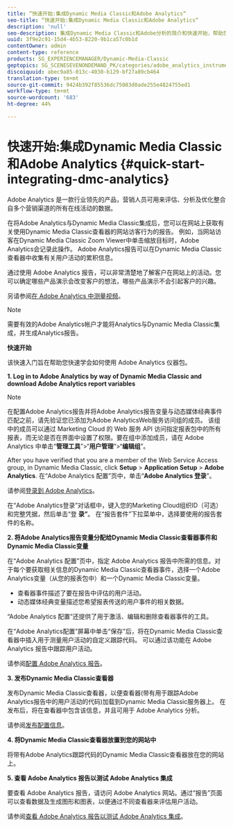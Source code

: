 ```yaml
---
title: “快速开始:集成Dynamic Media Classic和Adobe Analytics“
seo-title: “快速开始:集成Dynamic Media Classic和Adobe Analytics“
description: 'null'
seo-description: 集成Dynamic Media Classic和Adobe分析的简介和快速开始，帮助您快速入门和运行。
uuid: 3f9e2c91-15d4-4b53-8220-9b1ca57c0b1d
contentOwner: admin
content-type: reference
products: SG_EXPERIENCEMANAGER/Dynamic-Media-Classic
geptopics: SG_SCENESEVENONDEMAND_PK/categories/adobe_analytics_instrumentation_kit
discoiquuid: abec9a85-013c-4030-b129-bf27a89cb464
translation-type: tm+mt
source-git-commit: 9424b392f85536dc75083d0ade255e4824755ed1
workflow-type: tm+mt
source-wordcount: '683'
ht-degree: 44%

---
```



# 快速开始:集成Dynamic Media Classic和Adobe Analytics {#quick-start-integrating-dmc-analytics}

Adobe Analytics 是一款行业领先的产品，营销人员可用来评估、分析及优化整合自多个营销渠道的所有在线活动的数据。

在将Adobe Analytics与Dynamic Media Classic集成后，您可以在网站上获取有关使用Dynamic Media Classic查看器的网站访客行为的报告。 例如，当网站访客在Dynamic Media Classic Zoom Viewer中单击缩放目标时，Adobe Analytics会记录此操作。 Adobe Analytics报告可以在Dynamic Media Classic查看器中收集有关用户活动的累积信息。

通过使用 Adobe Analytics 报告，可以非常清楚地了解客户在网站上的活动。您可以确定哪些产品演示会改变客户的想法，哪些产品演示不会引起客户的兴趣。

另请参阅[在 Adobe Analytics 中测量视频](https://docs.adobe.com/content/help/en/media-analytics/using/media-overview.html)。

>[!NOTE]
>
>需要有效的Adobe Analytics帐户才能将Analytics与Dynamic Media Classic集成，并生成Analytics报告。

**快速开始**

该快速入门旨在帮助您快速学会如何使用 Adobe Analytics 仪器包。

**1. Log in to Adobe Analytics by way of Dynamic Media Classic and download Adobe Analytics report variables**

>[!NOTE]
>
>在配置Adobe Analytics报告并将Adobe Analytics报告变量与动态媒体经典事件匹配之前，请先验证您已添加为Adobe AnalyticsWeb服务访问组的成员。 该组中的成员可以通过 Marketing Cloud 的 Web 服务 API 访问指定报表包中的所有报表，而无论是否在界面中设置了权限。要在组中添加成员，请在 Adobe Analytics 中单击“**管理工具**”>“**用户管理**”>“**编辑组**”。

After you have verified that you are a member of the Web Service Access group, in Dynamic Media Classic, click **Setup** > **Application Setup** > **Adobe Analytics**. 在“Adobe Analytics 配置”页中，单击“**Adobe Analytics 登录**”。

请参阅[登录到 Adobe Analytics](log-analytics.md#log_in_to_adobe_analytics)。

在“Adobe Analytics登录”对话框中，键入您的Marketing Cloud组织ID（可选）和完整凭据，然后单击“登 **录”**。 在“报告套件”下拉菜单中，选择要使用的报告套件的名称。

**2. 将Adobe Analytics报告变量分配给Dynamic Media Classic查看器事件和Dynamic Media Classic变量**

在“Adobe Analytics 配置”页中，指定 Adobe Analytics 报告中所需的信息。对于每个要获取相关信息的Dynamic Media Classic查看器事件，选择一个Adobe Analytics变量（从您的报表包中）和一个Dynamic Media Classic变量。

* 查看器事件描述了要在报告中评估的用户活动。
* 动态媒体经典变量描述您希望报表传送的用户事件的相关数据。

“Adobe Analytics 配置”还提供了用于激活、编辑和删除查看器事件的工具。

在“Adobe Analytics配置”屏幕中单击“保存”后，将在Dynamic Media Classic查看器中插入用于测量用户活动的自定义跟踪代码。 可以通过该功能在 Adobe Analytics 报告中跟踪用户活动。

请参阅[配置 Adobe Analytics 报告](configuring-analytics-reports.md#configuring_adobe_analytics_reports)。

**3. 发布Dynamic Media Classic查看器**

发布Dynamic Media Classic查看器，以便查看器(带有用于跟踪Adobe Analytics报告中的用户活动的代码)加载到Dynamic Media Classic服务器上。 在发布后，将在查看器中包含该信息，并且可用于 Adobe Analytics 分析。

请参阅[发布配置信息](publishing-analytics-configuration-information.md#publishing_adobe_analytics_configuration_information)。

**4. 将Dynamic Media Classic查看器放置到您的网站中**

将带有Adobe Analytics跟踪代码的Dynamic Media Classic查看器放在您的网站上。

**5. 查看 Adobe Analytics 报告以测试 Adobe Analytics 集成**

要查看 Adobe Analytics 报告，请访问 Adobe Analytics 网站。通过“报告”页面可以查看数据及生成图形和图表，以便通过不同查看器来评估用户活动。

请参阅[查看 Adobe Analytics 报告以测试 Adobe Analytics 集成](testing-integration-viewing-analytics-report.md#testing_the_integration_by_viewing_an_adobe_analytics_report)。
